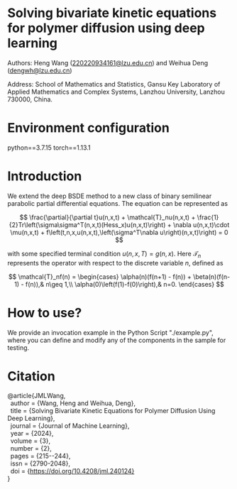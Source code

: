 # Solving bivariate kinetic equations for polymer diffusion using deep learning

Authors: Heng Wang (220220934161@lzu.edu.cn) and Weihua Deng (dengwh@lzu.edu.cn)

Address: School of Mathematics and Statistics, Gansu Key Laboratory of Applied Mathematics and Complex Systems, Lanzhou University, Lanzhou 730000, China.

# Environment configuration

python==3.7.15 torch==1.13.1

# Introduction

We extend the deep BSDE method to a new class of binary semilinear parabolic partial differential equations. The equation can be represented as

$$
\frac{\partial}{\partial t}u(n,x,t) + \mathcal{T}_nu(n,x,t) + \frac{1}{2}Tr\left(\sigma\sigma^T(n,x,t)(Hess_x)u(n,x,t)\right) + \nabla u(n,x,t)\cdot \mu(n,x,t) + f\left(t,n,x,u(n,x,t),\left(\sigma^T\nabla u\right)(n,x,t)\right) = 0
$$

with some specified terminal condition $u(n,x,T) = g(n,x)$. Here $\mathcal{T}_n$ represents the operator with respect to the discrete variable $n$, defined as

$$
\mathcal{T}_nf(n) = 
    \begin{cases}
      \alpha(n)(f(n+1) - f(n)) + \beta(n)(f(n-1) - f(n)),& n\geq 1,\\
      \alpha(0)\left(f(1)-f(0)\right),& n=0.
    \end{cases}
$$

# How to use?
We provide an invocation example in the Python Script "./example.py", where you can define and modify any of the components in the sample for testing.

# Citation
@article{JMLWang,<br>
&ensp;author = {Wang, Heng and Weihua, Deng},<br>
&ensp;title = {Solving Bivariate Kinetic Equations for Polymer Diffusion Using Deep Learning},<br>
&ensp;journal = {Journal of Machine Learning},<br>
&ensp;year = {2024},<br>
&ensp;volume = {3},<br>
&ensp;number = {2},<br>
&ensp;pages = {215--244},<br>
&ensp;issn = {2790-2048},<br>
&ensp;doi = {https://doi.org/10.4208/jml.240124}<br>
}